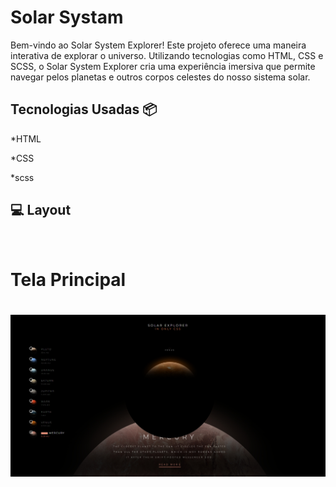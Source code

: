 
# Solar Systam

Bem-vindo ao Solar System Explorer! Este projeto oferece uma maneira interativa de explorar o universo. Utilizando tecnologias como HTML, CSS e SCSS, o Solar System Explorer cria uma experiência imersiva que permite navegar pelos planetas e outros corpos celestes do nosso sistema solar.







## Tecnologias Usadas 📦

*HTML

*CSS

*scss

## 💻 Layout
<br />

<h1> Tela Principal <h1>

<div>
  <img src='./readmePhoto/photo.jpeg'>
<div>